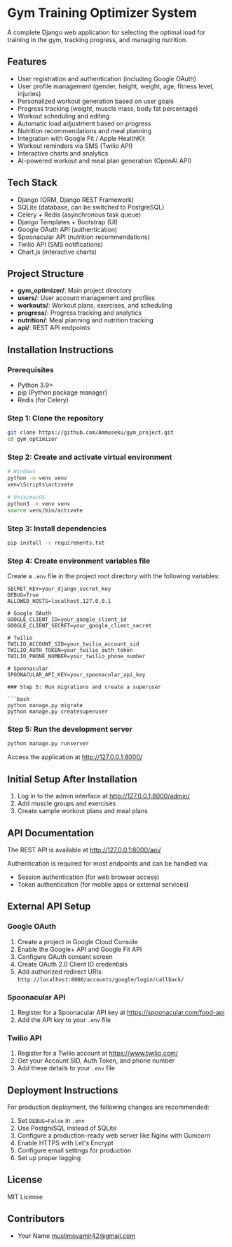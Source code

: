 # Gym Training Optimizer System

A complete Django web application for selecting the optimal load for training in the gym, tracking progress, and managing nutrition.

## Features

- User registration and authentication (including Google OAuth)
- User profile management (gender, height, weight, age, fitness level, injuries)
- Personalized workout generation based on user goals
- Progress tracking (weight, muscle mass, body fat percentage)
- Workout scheduling and editing
- Automatic load adjustment based on progress
- Nutrition recommendations and meal planning
- Integration with Google Fit / Apple HealthKit
- Workout reminders via SMS (Twilio API)
- Interactive charts and analytics
- AI-powered workout and meal plan generation (OpenAI API)

## Tech Stack

- Django (ORM, Django REST Framework)
- SQLite (database, can be switched to PostgreSQL)
- Celery + Redis (asynchronous task queue)
- Django Templates + Bootstrap (UI)
- Google OAuth API (authentication)
- Spoonacular API (nutrition recommendations)
- Twilio API (SMS notifications)
- Chart.js (interactive charts)

## Project Structure

- **gym_optimizer/**: Main project directory
- **users/**: User account management and profiles
- **workouts/**: Workout plans, exercises, and scheduling
- **progress/**: Progress tracking and analytics
- **nutrition/**: Meal planning and nutrition tracking
- **api/**: REST API endpoints

## Installation Instructions

### Prerequisites

- Python 3.9+
- pip (Python package manager)
- Redis (for Celery)

### Step 1: Clone the repository

```bash
git clone https://github.com/Ammuseku/gym_project.git
cd gym_optimizer
```

### Step 2: Create and activate virtual environment

```bash
# Windows
python -m venv venv
venv\Scripts\activate

# Unix/macOS
python3 -m venv venv
source venv/bin/activate
```

### Step 3: Install dependencies

```bash
pip install -r requirements.txt
```

### Step 4: Create environment variables file

Create a `.env` file in the project root directory with the following variables:

```
SECRET_KEY=your_django_secret_key
DEBUG=True
ALLOWED_HOSTS=localhost,127.0.0.1

# Google OAuth
GOOGLE_CLIENT_ID=your_google_client_id
GOOGLE_CLIENT_SECRET=your_google_client_secret

# Twilio
TWILIO_ACCOUNT_SID=your_twilio_account_sid
TWILIO_AUTH_TOKEN=your_twilio_auth_token
TWILIO_PHONE_NUMBER=your_twilio_phone_number

# Spoonacular
SPOONACULAR_API_KEY=your_spoonacular_api_key

### Step 5: Run migrations and create a superuser

```bash
python manage.py migrate
python manage.py createsuperuser
```


### Step 5: Run the development server

```bash
python manage.py runserver
```

Access the application at http://127.0.0.1:8000/

## Initial Setup After Installation

1. Log in to the admin interface at http://127.0.0.1:8000/admin/
2. Add muscle groups and exercises
3. Create sample workout plans and meal plans

## API Documentation

The REST API is available at http://127.0.0.1:8000/api/

Authentication is required for most endpoints and can be handled via:
- Session authentication (for web browser access)
- Token authentication (for mobile apps or external services)

## External API Setup

### Google OAuth

1. Create a project in Google Cloud Console
2. Enable the Google+ API and Google Fit API
3. Configure OAuth consent screen
4. Create OAuth 2.0 Client ID credentials
5. Add authorized redirect URIs: `http://localhost:8000/accounts/google/login/callback/`

### Spoonacular API

1. Register for a Spoonacular API key at https://spoonacular.com/food-api
2. Add the API key to your `.env` file


### Twilio API

1. Register for a Twilio account at https://www.twilio.com/
2. Get your Account SID, Auth Token, and phone number
3. Add these details to your `.env` file

## Deployment Instructions

For production deployment, the following changes are recommended:

1. Set `DEBUG=False` in `.env`
2. Use PostgreSQL instead of SQLite
3. Configure a production-ready web server like Nginx with Gunicorn
4. Enable HTTPS with Let's Encrypt
5. Configure email settings for production
6. Set up proper logging

## License

MIT License

## Contributors

- Your Name <muslimovamir42@gmail.com>
